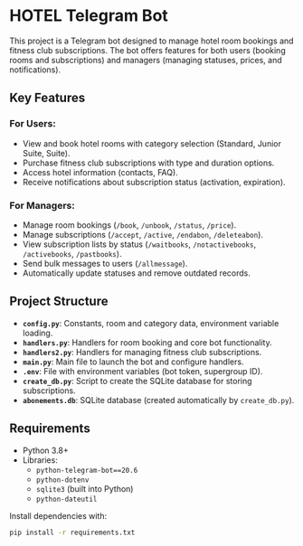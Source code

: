 # HOTEL Telegram Bot

This project is a Telegram bot designed to manage hotel room bookings and fitness club subscriptions. The bot offers features for both users (booking rooms and subscriptions) and managers (managing statuses, prices, and notifications).

## Key Features

### For Users:
- View and book hotel rooms with category selection (Standard, Junior Suite, Suite).
- Purchase fitness club subscriptions with type and duration options.
- Access hotel information (contacts, FAQ).
- Receive notifications about subscription status (activation, expiration).

### For Managers:
- Manage room bookings (`/book`, `/unbook`, `/status`, `/price`).
- Manage subscriptions (`/accept`, `/active`, `/endabon`, `/deleteabon`).
- View subscription lists by status (`/waitbooks`, `/notactivebooks`, `/activebooks`, `/pastbooks`).
- Send bulk messages to users (`/allmessage`).
- Automatically update statuses and remove outdated records.

## Project Structure

- **`config.py`**: Constants, room and category data, environment variable loading.
- **`handlers.py`**: Handlers for room booking and core bot functionality.
- **`handlers2.py`**: Handlers for managing fitness club subscriptions.
- **`main.py`**: Main file to launch the bot and configure handlers.
- **`.env`**: File with environment variables (bot token, supergroup ID).
- **`create_db.py`**: Script to create the SQLite database for storing subscriptions.
- **`abonements.db`**: SQLite database (created automatically by `create_db.py`).

## Requirements

- Python 3.8+
- Libraries:
  - `python-telegram-bot==20.6`
  - `python-dotenv`
  - `sqlite3` (built into Python)
  - `python-dateutil`

Install dependencies with:
```bash
pip install -r requirements.txt
